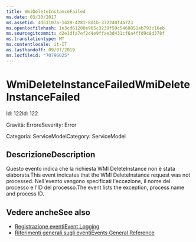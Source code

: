 ```yaml
---
title: WmiDeleteInstanceFailed
ms.date: 03/30/2017
ms.assetid: 4d61107a-1428-4281-8d1b-372240f4a723
ms.openlocfilehash: 1e3cd61200e965c3239f50c5468851ab793c16eb
ms.sourcegitcommit: d2e1dfa7ef2d4e9ffae3d431cf6a4ffd9c8d378f
ms.translationtype: MT
ms.contentlocale: it-IT
ms.lasthandoff: 09/07/2019
ms.locfileid: "70796025"
---
```

# <a name="wmideleteinstancefailed"></a><span data-ttu-id="67e68-102">WmiDeleteInstanceFailed</span><span class="sxs-lookup"><span data-stu-id="67e68-102">WmiDeleteInstanceFailed</span></span>
<span data-ttu-id="67e68-103">Id: 122</span><span class="sxs-lookup"><span data-stu-id="67e68-103">Id: 122</span></span>  
  
 <span data-ttu-id="67e68-104">Gravità: Errore</span><span class="sxs-lookup"><span data-stu-id="67e68-104">Severity: Error</span></span>  
  
 <span data-ttu-id="67e68-105">Categoria: ServiceModel</span><span class="sxs-lookup"><span data-stu-id="67e68-105">Category: ServiceModel</span></span>  
  
## <a name="description"></a><span data-ttu-id="67e68-106">Descrizione</span><span class="sxs-lookup"><span data-stu-id="67e68-106">Description</span></span>  
 <span data-ttu-id="67e68-107">Questo evento indica che la richiesta WMI DeleteInstance non è stata elaborata.</span><span class="sxs-lookup"><span data-stu-id="67e68-107">This event indicates that the WMI DeleteInstance request was not processed.</span></span> <span data-ttu-id="67e68-108">Nell'evento vengono specificati l'eccezione, il nome del processo e l'ID del processo.</span><span class="sxs-lookup"><span data-stu-id="67e68-108">The event lists the exception, process name and process ID.</span></span>  
  
## <a name="see-also"></a><span data-ttu-id="67e68-109">Vedere anche</span><span class="sxs-lookup"><span data-stu-id="67e68-109">See also</span></span>

- [<span data-ttu-id="67e68-110">Registrazione eventi</span><span class="sxs-lookup"><span data-stu-id="67e68-110">Event Logging</span></span>](index.md)
- [<span data-ttu-id="67e68-111">Riferimenti generali sugli eventi</span><span class="sxs-lookup"><span data-stu-id="67e68-111">Events General Reference</span></span>](events-general-reference.md)
